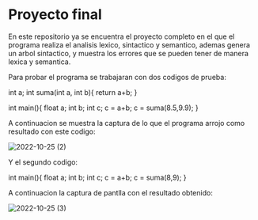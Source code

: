 # Proyecto final 

En este repositorio ya se encuentra el proyecto completo en el que el programa realiza el analisis lexico, sintactico y semantico, ademas genera un arbol sintactico, y muestra los errores que se pueden tener de manera lexica y semantica.

Para probar el programa se trabajaran con dos codigos de prueba:

int a;
int suma(int a, int b){
return a+b;
}

int main(){
float a;
int b;
int c;
c = a+b;
c = suma(8.5,9.9);
}


A continuacion se muestra la captura de lo que el programa arrojo como resultado con este codigo:

![2022-10-25 (2)](https://user-images.githubusercontent.com/84942556/197921717-75efeb0b-e327-461f-a3f0-3e06b59d43b6.png)


Y el segundo codigo:

int main(){
float a;
int b;
int c;
c = a+b;
c = suma(8,9);
}


A continuacion la captura de pantlla con el resultado obtenido:


![2022-10-25 (3)](https://user-images.githubusercontent.com/84942556/197921824-da672661-665b-45b0-8b2c-aa184bafa4db.png)
